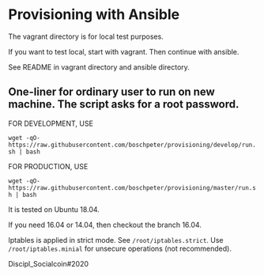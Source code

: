 
# Provisioning with Ansible

The vagrant directory is for local test purposes.

If you want to test local, start with vagrant. Then continue with ansible.

See README in vagrant directory and ansible directory.

## One-liner for ordinary user to run on new machine. The script asks for a root password. 

FOR DEVELOPMENT, USE

`wget -qO- https://raw.githubusercontent.com/boschpeter/provisioning/develop/run.sh | bash`



FOR PRODUCTION, USE

`wget -qO- https://raw.githubusercontent.com/boschpeter/provisioning/master/run.sh | bash`


It is tested on Ubuntu 18.04. 

If you need 16.04 or 14.04, then checkout the branch 16.04.

Iptables is applied in strict mode. See `/root/iptables.strict`. Use `/root/iptables.minial` for unsecure operations (not recommended).

Discipl_Socialcoin#2020